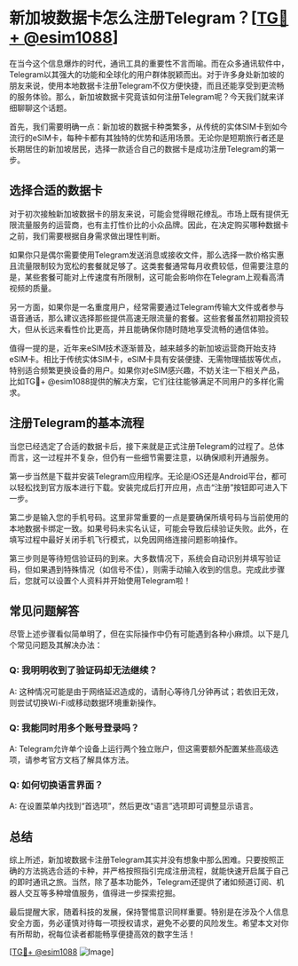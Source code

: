 # 新加坡数据卡怎么注册Telegram？[[TG💪+ @esim1088](https://t.me/s/esim1088)]

在当今这个信息爆炸的时代，通讯工具的重要性不言而喻。而在众多通讯软件中，Telegram以其强大的功能和全球化的用户群体脱颖而出。对于许多身处新加坡的朋友来说，使用本地数据卡注册Telegram不仅方便快捷，而且还能享受到更流畅的服务体验。那么，新加坡数据卡究竟该如何注册Telegram呢？今天我们就来详细聊聊这个话题。

首先，我们需要明确一点：新加坡的数据卡种类繁多，从传统的实体SIM卡到如今流行的eSIM卡，每种卡都有其独特的优势和适用场景。无论你是短期旅行者还是长期居住的新加坡居民，选择一款适合自己的数据卡是成功注册Telegram的第一步。

## 选择合适的数据卡

对于初次接触新加坡数据卡的朋友来说，可能会觉得眼花缭乱。市场上既有提供无限流量服务的运营商，也有主打性价比的小众品牌。因此，在决定购买哪种数据卡之前，我们需要根据自身需求做出理性判断。

如果你只是偶尔需要使用Telegram发送消息或接收文件，那么选择一款价格实惠且流量限制较为宽松的套餐就足够了。这类套餐通常每月收费较低，但需要注意的是，某些套餐可能对上传速度有所限制，这可能会影响你在Telegram上观看高清视频的质量。

另一方面，如果你是一名重度用户，经常需要通过Telegram传输大文件或者参与语音通话，那么建议选择那些提供高速无限流量的套餐。这些套餐虽然初期投资较大，但从长远来看性价比更高，并且能确保你随时随地享受流畅的通信体验。

值得一提的是，近年来eSIM技术逐渐普及，越来越多的新加坡运营商开始支持eSIM卡。相比于传统实体SIM卡，eSIM卡具有安装便捷、无需物理插拔等优点，特别适合频繁更换设备的用户。如果你对eSIM感兴趣，不妨关注一下相关产品，比如TG💪+ @esim1088提供的解决方案，它们往往能够满足不同用户的多样化需求。

## 注册Telegram的基本流程

当您已经选定了合适的数据卡后，接下来就是正式注册Telegram的过程了。总体而言，这一过程并不复杂，但仍有一些细节需要注意，以确保顺利开通服务。

第一步当然是下载并安装Telegram应用程序。无论是iOS还是Android平台，都可以轻松找到官方版本进行下载。安装完成后打开应用，点击“注册”按钮即可进入下一步。

第二步是输入您的手机号码。这里非常重要的一点是要确保所填号码与当前使用的本地数据卡绑定一致。如果号码未实名认证，可能会导致后续验证失败。此外，在填写过程中最好关闭手机飞行模式，以免因网络连接问题影响操作。

第三步则是等待短信验证码的到来。大多数情况下，系统会自动识别并填写验证码，但如果遇到特殊情况（如信号不佳），则需手动输入收到的信息。完成此步骤后，您就可以设置个人资料并开始使用Telegram啦！

## 常见问题解答

尽管上述步骤看似简单明了，但在实际操作中仍有可能遇到各种小麻烦。以下是几个常见问题及其解决办法：

### Q: 我明明收到了验证码却无法继续？
A: 这种情况可能是由于网络延迟造成的，请耐心等待几分钟再试；若依旧无效，则尝试切换Wi-Fi或移动数据环境重新操作。

### Q: 我能同时用多个账号登录吗？
A: Telegram允许单个设备上运行两个独立账户，但这需要额外配置某些高级选项，请参考官方文档了解具体方法。

### Q: 如何切换语言界面？
A: 在设置菜单内找到“首选项”，然后更改“语言”选项即可调整显示语言。

## 总结

综上所述，新加坡数据卡注册Telegram其实并没有想象中那么困难。只要按照正确的方法挑选合适的卡种，并严格按照指引完成注册流程，就能快速开启属于自己的即时通讯之旅。当然，除了基本功能外，Telegram还提供了诸如频道订阅、机器人交互等多种增值服务，值得进一步探索挖掘。

最后提醒大家，随着科技的发展，保持警惕意识同样重要。特别是在涉及个人信息安全方面，务必谨慎对待每一项授权请求，避免不必要的风险发生。希望本文对你有所帮助，祝每位读者都能畅享便捷高效的数字生活！

[[TG💪+ @esim1088](https://t.me/s/esim1088) ![Image](https://i.postimg.cc/4NQfJmqS/Snipaste-2025-05-13-00-14-12.png)]